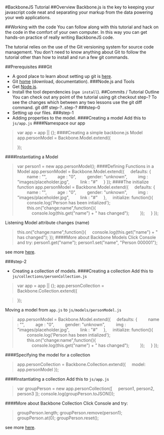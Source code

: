 #BackboneJS Tutorial
##Overview
Backbone.js is the key to keeping your javascript code neat and separating your markup from the data powering your web applications.

##Working with the code
You can follow along with this tutorial and hack on the code in the comfort of your own computer. In this way you can get hands-on practice of really writing BackboneJS code.

The tutorial relies on the use of the Git versioning system for source code management. You don't need to know anything about Git to follow the tutorial other than how to install and run a few git commands.

##Prerequisites
###Git
- A good place to learn about setting up git is [here](http://help.github.com/set-up-git-redirect).
- Git [home](http://git-scm.com/) (download, documentation).
###Node.js and Tools
- Get [Node.js](http://nodejs.org/download/).
- Install the tool dependencies (`npm install`).
##Commits / Tutorial Outline
You can check out any point of the tutorial using git checkout step-?
To see the changes which between any two lessons use the git diff command. git diff step-?..step-?
###step-0
- Setting up our files.
###step-1
- Adding properties to the model.
####Creating a model
Add this to `js/app.js`
####Namespace our app
> var app = app || {};
####Creating a simple backbone.js Model
> app.personModel = Backbone.Model.extend({
> 
> });

####Instantiating a Model
> var person1 = new app.personModel();
####Defining Functions in a Model
> app.personModel = Backbone.Model.extend({
&nbsp;&nbsp;&nbsp;&nbsp;defaults: {
&nbsp;&nbsp;&nbsp;&nbsp;&nbsp;&nbsp;&nbsp;&nbsp;name  : "",
&nbsp;&nbsp;&nbsp;&nbsp;&nbsp;&nbsp;&nbsp;&nbsp;age   : "0",
&nbsp;&nbsp;&nbsp;&nbsp;&nbsp;&nbsp;&nbsp;&nbsp;gender: "unknown",
&nbsp;&nbsp;&nbsp;&nbsp;&nbsp;&nbsp;&nbsp;&nbsp;img   : "images/placeholder.jpg",
&nbsp;&nbsp;&nbsp;&nbsp;&nbsp;&nbsp;&nbsp;&nbsp;link  : "#"
&nbsp;&nbsp;&nbsp;&nbsp;}
});
####The initialize function
> app.personModel = Backbone.Model.extend({
&nbsp;&nbsp;&nbsp;&nbsp;defaults: {
&nbsp;&nbsp;&nbsp;&nbsp;&nbsp;&nbsp;&nbsp;&nbsp;name  : "",
&nbsp;&nbsp;&nbsp;&nbsp;&nbsp;&nbsp;&nbsp;&nbsp;age   : "0",
&nbsp;&nbsp;&nbsp;&nbsp;&nbsp;&nbsp;&nbsp;&nbsp;gender: "unknown",
&nbsp;&nbsp;&nbsp;&nbsp;&nbsp;&nbsp;&nbsp;&nbsp;img   : "images/placeholder.jpg",
&nbsp;&nbsp;&nbsp;&nbsp;&nbsp;&nbsp;&nbsp;&nbsp;link  : "#"
&nbsp;&nbsp;&nbsp;&nbsp;},
&nbsp;&nbsp;&nbsp;&nbsp;initialize: function(){
&nbsp;&nbsp;&nbsp;&nbsp;&nbsp;&nbsp;&nbsp;&nbsp;console.log('Person has been intialized');
&nbsp;&nbsp;&nbsp;&nbsp;&nbsp;&nbsp;&nbsp;&nbsp;this.on("change:name",function(){
&nbsp;&nbsp;&nbsp;&nbsp;&nbsp;&nbsp;&nbsp;&nbsp;&nbsp;&nbsp;&nbsp;&nbsp;console.log(this.get("name") + " has changed");
&nbsp;&nbsp;&nbsp;&nbsp;&nbsp;&nbsp;&nbsp;&nbsp;});
&nbsp;&nbsp;&nbsp;&nbsp;}
});

Listening Model attribute changes (name)
>this.on("change:name",function(){
&nbsp;&nbsp;&nbsp;&nbsp;console.log(this.get("name") + " has changed");
});
####More about Backbone Models
Click Console and try:
> person1.get("name");
> person1.set("name", "Person 000001");

see more [here](http://backbonejs.org/#Model).

###step-2
- Creating a collection of models.
####Creating a collection
Add this to `js/collections/personCollection.js`
>var app = app || {};
>app.personCollection = Backbone.Collection.extend({

>});

Moving a model from `app.js` to `js/models/personModel.js`
> app.personModel = Backbone.Model.extend({
&nbsp;&nbsp;&nbsp;&nbsp;defaults: {
&nbsp;&nbsp;&nbsp;&nbsp;&nbsp;&nbsp;&nbsp;&nbsp;name  : "",
&nbsp;&nbsp;&nbsp;&nbsp;&nbsp;&nbsp;&nbsp;&nbsp;age   : "0",
&nbsp;&nbsp;&nbsp;&nbsp;&nbsp;&nbsp;&nbsp;&nbsp;gender: "unknown",
&nbsp;&nbsp;&nbsp;&nbsp;&nbsp;&nbsp;&nbsp;&nbsp;img   : "images/placeholder.jpg",
&nbsp;&nbsp;&nbsp;&nbsp;&nbsp;&nbsp;&nbsp;&nbsp;link  : "#"
&nbsp;&nbsp;&nbsp;&nbsp;},
&nbsp;&nbsp;&nbsp;&nbsp;initialize: function(){
&nbsp;&nbsp;&nbsp;&nbsp;&nbsp;&nbsp;&nbsp;&nbsp;console.log('Person has been intialized');
&nbsp;&nbsp;&nbsp;&nbsp;&nbsp;&nbsp;&nbsp;&nbsp;this.on("change:name",function(){
&nbsp;&nbsp;&nbsp;&nbsp;&nbsp;&nbsp;&nbsp;&nbsp;&nbsp;&nbsp;&nbsp;&nbsp;console.log(this.get("name") + " has changed");
&nbsp;&nbsp;&nbsp;&nbsp;&nbsp;&nbsp;&nbsp;&nbsp;});
&nbsp;&nbsp;&nbsp;&nbsp;}
});

####Specifying the model for a collection
>app.personCollection = Backbone.Collection.extend({
&nbsp;&nbsp;&nbsp;&nbsp;model: app.personModel
});

####Instantiating a collection
Add this to `js/app.js`
>var groupPerson = new app.personCollection([
&nbsp;&nbsp;&nbsp;&nbsp;person1, person2, person3
]);
console.log(groupPerson.toJSON());

####More about Backbone Collection
Click Console and try:
> groupPerson.length;
> groupPerson.remove(person1);
> groupPerson.at(0);
> groupPerson.reset();

see more [here](http://backbonejs.org/#Collection).
